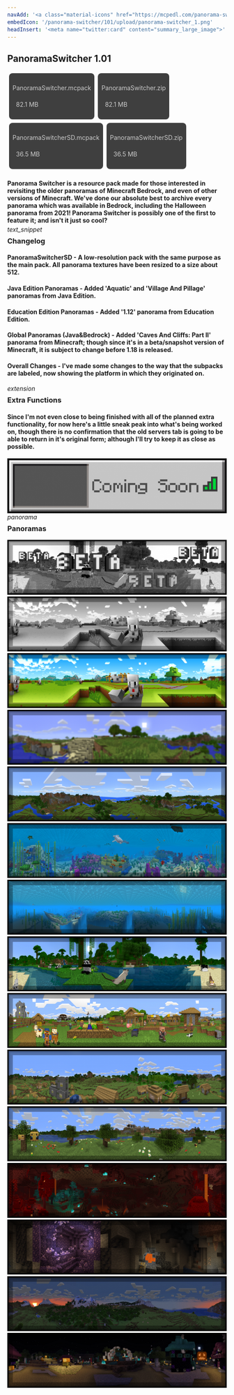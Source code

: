 ```yaml
---
navAdd: '<a class="material-icons" href="https://mcpedl.com/panorama-switcher-pack-1/">link</a>'
embedIcon: '/panorama-switcher/101/upload/panorama-switcher_1.png'
headInsert: '<meta name="twitter:card" content="summary_large_image">'
---
```

## PanoramaSwitcher 1.01
<div class="home-content-container"><a class="home-content-container" style="border-radius:8px;background: #222d;padding:8px;color:#ccc;display:inline-block;margin:4px;line-height: 24px;text-decoration: none;" href="https://drive.google.com/uc?confirm=t&amp;id=1TWenZ9EQDryOyAgRGaoUYFQuJTIuPdeb"><p class="dreamsdb infotitle">PanoramaSwitcher.mcpack</p><p class="dreamsdb infostats" style="margin-left:8px">82.1 MB</p></a><a class="home-content-container" style="border-radius:8px;background: #222d;padding:8px;color:#ccc;display:inline-block;margin:4px;line-height: 24px;text-decoration: none;" href="https://drive.google.com/uc?confirm=t&amp;id=1PCFapwhlSHgog0o1emPebYhWHqu2uLSc"><p class="dreamsdb infotitle">PanoramaSwitcher.zip</p><p class="dreamsdb infostats" style="margin-left:8px">82.1 MB</p></a><a class="home-content-container" style="border-radius:8px;background: #222d;padding:8px;color:#ccc;display:inline-block;margin:4px;line-height: 24px;text-decoration: none;" href="https://drive.google.com/uc?confirm=t&amp;id=1BO2Yozx4sVg8XwagpyPBei19tPEUh15R"><p class="dreamsdb infotitle">PanoramaSwitcherSD.mcpack</p><p class="dreamsdb infostats" style="margin-left:8px">36.5 MB</p></a><a class="home-content-container" style="border-radius:8px;background: #222d;padding:8px;color:#ccc;display:inline-block;margin:4px;line-height: 24px;text-decoration: none;" href="https://drive.google.com/uc?confirm=t&amp;id=1KzxNkTC_jTS4PoIubHOSpIuGb2OM6PFl"><p class="dreamsdb infotitle">PanoramaSwitcherSD.zip</p><p class="dreamsdb infostats" style="margin-left:8px">36.5 MB</p></a></div><div class="changelog-container"><h4 style="margin-bottom: 4px;">Panorama Switcher is a resource pack made for those interested in revisiting the older panoramas of Minecraft Bedrock, and even of other versions of Minecraft. We've done our absolute best to archive every panorama which was available in Bedrock, including the Halloween panorama from 2021! Panorama Switcher is possibly one of the first to feature it; and isn't it just so cool?</h4><i class="material-icons" style="margin-top: 8px;">text_snippet</i><h3 id="changelog" style="margin-top: 8px;">Changelog</h3><h4>PanoramaSwitcherSD - A low-resolution pack with the same purpose as the main pack. All panorama textures have been resized to a size about 512.</h4><h4>Java Edition Panoramas - Added 'Aquatic' and 'Village And Pillage' panoramas from Java Edition.</h4><h4>Education Edition Panoramas - Added '1.12' panorama from Education Edition.</h4><h4>Global Panoramas (Java&amp;Bedrock) - Added 'Caves And Cliffs: Part II' panorama from Minecraft; though since it's in a beta/snapshot version of Minecraft, it is subject to change before 1.18 is released.</h4><h4>Overall Changes - I've made some changes to the way that the subpacks are labeled, now showing the platform in which they originated on.</h4><i class="material-icons" style="margin-top: 8px;">extension</i><h3 id="changelog" style="margin-top: 8px;">Extra Functions</h3><h4>Since I'm not even close to being finished with all of the planned extra functionality, for now here's a little sneak peak into what's being worked on, though there is no confirmation that the old servers tab is going to be able to return in it's original form; although I'll try to keep it as close as possible.</h4><img src="./upload/panorama-switcher_2.png" style="max-height: 192px;display: block;width: auto;max-width: 100%;margin-top: 4px;"><i class="material-icons" style="margin-top: 8px;">panorama</i><h3 id="changelog" style="margin-top: 8px;">Panoramas</h3><img src="./upload/panorama-switcher_3.png" style="max-height: 192px;display: block;width: auto;max-width: 100%;margin-top: 4px;"><img src="./upload/panorama-switcher_4.png" style="max-height: 192px;display: block;width: auto;max-width: 100%;margin-top: 4px;"><img src="./upload/panorama-switcher_5.png" style="max-height: 192px;display: block;width: auto;max-width: 100%;margin-top: 4px;"><img src="./upload/panorama-switcher_6.png" style="max-height: 192px;display: block;width: auto;max-width: 100%;margin-top: 4px;"><img src="./upload/panorama-switcher_7.png" style="max-height: 192px;display: block;width: auto;max-width: 100%;margin-top: 4px;"><img src="./upload/panorama-switcher_8.png" style="max-height: 192px;display: block;width: auto;max-width: 100%;margin-top: 4px;"><img src="./upload/panorama-switcher_9.png" style="max-height: 192px;display: block;width: auto;max-width: 100%;margin-top: 4px;"><img src="./upload/panorama-switcher_10.png" style="max-height: 192px;display: block;width: auto;max-width: 100%;margin-top: 4px;"><img src="./upload/panorama-switcher_11.png" style="max-height: 192px;display: block;width: auto;max-width: 100%;margin-top: 4px;"><img src="./upload/panorama-switcher_12.png" style="max-height: 192px;display: block;width: auto;max-width: 100%;margin-top: 4px;"><img src="./upload/panorama-switcher_13.png" style="max-height: 192px;display: block;width: auto;max-width: 100%;margin-top: 4px;"><img src="./upload/panorama-switcher_14.png" style="max-height: 192px;display: block;width: auto;max-width: 100%;margin-top: 4px;"><img src="./upload/panorama-switcher_15.png" style="max-height: 192px;display: block;width: auto;max-width: 100%;margin-top: 4px;"><img src="./upload/panorama-switcher_16.png" style="max-height: 192px;display: block;width: auto;max-width: 100%;margin-top: 4px;"><img src="./upload/panorama-switcher_17.png" style="max-height: 192px;display: block;width: auto;max-width: 100%;margin-top: 4px;"></div>
